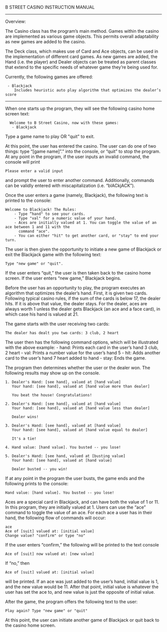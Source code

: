 B STREET CASINO INSTRUCTION MANUAL

--- 
Overview:

The Casino class has the program’s main method. Games within the casino are implemented as various game objects. This permits overall adaptability as new games are added to the casino.

The Deck class, which makes use of Card and Ace objects, can be used in the implementation of different card games. As new games are added, the Hand (i.e. the player) and Dealer objects can be treated as parent classes that extend to the specific needs of whatever game they’re being used for.

Currently, the following games are offered:
     
     - Blackjack
        Includes heuristic auto play algorithm that optimizes the dealer’s score

---

When one starts up the program, they will see the following casino home screen text:

      Welcome to B Street Casino, now with these games: 
       - Blackjack

Type a game name to play OR "quit" to exit.

At this point, the user has entered the casino. The user can do one of two things: type “[game name]”.” into the console, or “quit” to stop the program. At any point in the program, if the user inputs an invalid command, the console will print 

  
    Please enter a valid input

and prompt the user to enter another command. Additionally, commands can be validly entered with miscapitalization (i.e. “blACkjACK”).

Once the user enters a game (namely, Blackjack), the following text is printed to the console:


    Welcome to Blackjack! The Rules:
	    - Type “hand" to see your cards. 
	    - Type "val" for a numeric value of your hand.
        - Aces are initially valued at 1. You can toggle the value of an ace between 1 and 11 with the  
          command "ace".
	    - You can either "hit" to get another card, or "stay" to end your turn.

The user is then given the opportunity to initiate a new game of Blackjack or exit the Blackjack game with the following text:


    Type "new game" or "quit".

If the user enters “quit,” the user is then taken back to the casino home screen. If the user enters “new game,” Blackjack begins.

Before the user has an opportunity to play, the program executes an algorithm that optimizes the dealer’s hand. First, it is given two cards. Following typical casino rules, if the sum of the cards is below 17, the dealer hits. If it is above that value, the dealer stays. For the dealer, aces are always worth 1 unless the dealer gets Blackjack (an ace and a face card), in which case his hand is valued at 21.

The game starts with the user receiving two cards:

    The dealer has dealt you two cards: 3 club, 2 heart

The user then has the following command options, which will be illustrated with the above example:
    - hand: Prints each card in the user’s hand
            3 club, 2 heart
     - val: Prints a number value for the user’s hand
            5
    - hit: Adds another card to the user’s hand
            7 heart added to hand
    - stay: Ends the game. 
    
The program then determines whether the user or the dealer won. The following results may show up on the console.

    1. Dealer's Hand: [see hand], valued at [hand value]
       Your hand: [see hand], valued at [hand value more than dealer]
			
       You beat the house! Congratulations!
    
    2. Dealer's Hand: [see hand], valued at [hand value]
       Your hand: [see hand], valued at [hand value less than dealer]

       Dealer wins!
    
    3. Dealer's Hand: [see hand], valued at [hand value]
       Your hand: [see hand], valued at [hand value equal to dealer]

       It's a tie!
    
    4. Hand value: [hand value]. You busted -- you lose!

    5. Dealer's Hand: [see hand, valued at [busting value]
       Your hand: [see hand], valued at [hand value]

       Dealer busted -- you win!
    
    
If at any point in the program the user busts, the game ends and the following prints to the console:

    Hand value: [hand value]. You busted -- you lose!

Aces are a special card in Blackjack, and can have both the value of 1 or 11. In this program, they are initially valued at 1. Users can use the “ace” command to toggle the value of an ace. For each ace a user has in their hand, the following flow of commands will occur:

    ace
    Ace of [suit] valued at: [initial value]
    Change value? "confirm" or type "no"

If the user enters “confirm,” the following will be printed to the text console

    Ace of [suit] now valued at: [new value]

If “no,” then 

    Ace of [suit] valued at: [initial value]

will be printed. If an ace was just added to the user’s hand, initial value is 1, and the new value would be 11. After that point, initial value is whatever the user has set the ace to, and new value is just the opposite of initial value.

After the game, the program offers the following text to the user:

    Play again? Type "new game" or "quit"

At this point, the user can initiate another game of Blackjack or quit back to the casino home screen.
